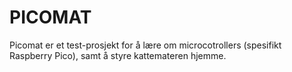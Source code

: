 PICOMAT
=======

Picomat er et test-prosjekt for å lære om microcotrollers (spesifikt Raspberry Pico),
samt å styre kattemateren hjemme. 
